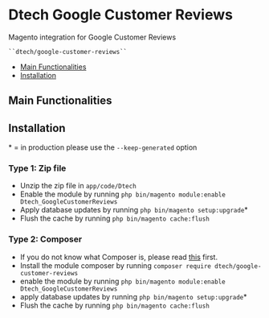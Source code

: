 # Dtech Google Customer Reviews
Magento integration for Google Customer Reviews

    ``dtech/google-customer-reviews``

 - [Main Functionalities](#user-content-main-functionalities)
 - [Installation](#user-content-installation)


## Main Functionalities


## Installation
\* = in production please use the `--keep-generated` option

### Type 1: Zip file

 - Unzip the zip file in `app/code/Dtech`
 - Enable the module by running `php bin/magento module:enable Dtech_GoogleCustomerReviews`
 - Apply database updates by running `php bin/magento setup:upgrade`\*
 - Flush the cache by running `php bin/magento cache:flush`

### Type 2: Composer

 - If you do not know what Composer is, please read [this](https://getcomposer.org/doc/00-intro.md) first.
 - Install the module composer by running `composer require dtech/google-customer-reviews`
 - enable the module by running `php bin/magento module:enable Dtech_GoogleCustomerReviews`
 - apply database updates by running `php bin/magento setup:upgrade`\*
 - Flush the cache by running `php bin/magento cache:flush`


